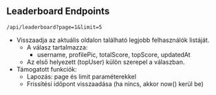 ## Leaderboard Endpoints


`/api/leaderboard?page=1&limit=5`
- Visszaadja az aktuális oldalon található legjobb felhasználók listáját.
    - A válasz tartalmazza:
        - username, profilePic, totalScore, topScore, updatedAt
    - Az első helyezett (topUser) külön szerepel a válaszban.
- Támogatott funkciók:
    - Lapozás: page és limit paraméterekkel
    - Frissítési időpont visszaadása (ha nincs, akkor now() kerül be)
